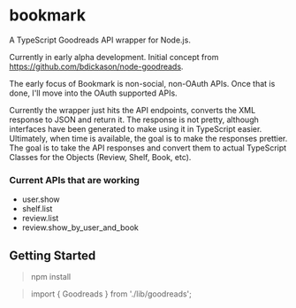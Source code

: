 # bookmark
A TypeScript Goodreads API wrapper for Node.js.

Currently in early alpha development. Initial concept from https://github.com/bdickason/node-goodreads.

The early focus of Bookmark is non-social, non-OAuth APIs. Once that is done, I'll move into the OAuth supported APIs.

Currently the wrapper just hits the API endpoints, converts the XML response to JSON and return it. The response is not pretty, although interfaces have been generated to make using it in TypeScript easier. Ultimately, when time is available, the goal is to make the responses prettier. The goal is to take the API responses and convert them to actual TypeScript Classes for the Objects (Review, Shelf, Book, etc).

### Current APIs that are working
- user.show
- shelf.list
- review.list
- review.show\_by\_user\_and\_book

## Getting Started

> npm install

> import { Goodreads } from './lib/goodreads';